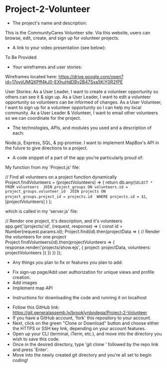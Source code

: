 # Project-2-Volunteer

* The project's name and description:

This is the CommunityCares Volunteer site. Via this website, users can browse, edit, create, and sign up for volunteer projects.

* A link to your video presentation (see below):

To Be Provided

* Your wireframes and user stories:

Wireframes located here: https://drive.google.com/open?id=17oyjjUMQXPff4kJ0-EXhuHdDBy2B47Sxa5KiY0R2fPE

User Stories:
As a User Leader, I want to create a volunteer opportunity so others can see it & sign up.
As a User Leader, I want to edit a volunteer opportunity so volunteers can be informed of changes.
As a User Volunteer, I want to sign up for a volunteer opportunity so I can help my local community.
As a User Leader & Volunteer, I want to email other volunteers so we can coordinate for the project.

* The technologies, APIs, and modules you used and a description of each:

Node.js, Express, SQL, & pg-promise. I want to implement MapBox's API in the future to give directions to a project.

* A code snippet of a part of the app you're particularly proud of:

My function from my 'Project.js' file:

// Find all volunteers on a project function dynamically
Project.findVolunteers = (projectVolunteers) => {
    return db.any(`SELECT * FROM volunteers 
    JOIN project_groups ON volunteers.id = project_groups.volunteer_id 
    JOIN projects ON project_groups.project_id = projects.id 
    WHERE projects.id = $1`, [projectVolunteers]
    )
};

which is called in my 'server.js' file:

// Render one project, it's description, and it's volunteers
app.get('/projects/:id', (request, response) => {
    const id = Number(request.params.id);
    Project.find(id).then(projectData => {
        // Render the volunteers for one project
        Project.findVolunteers(id).then(projectVolunteers => {
            response.render('projects/show.ejs', {
                project: projectData,
                volunteers: projectVolunteers
            })
        })
    })
});

* Any things you plan to fix or features you plan to add:

- Fix sign-up page/Add user authorization for unique views and profile creation.
- Add images
- Implement map API

* Instructions for downloading the code and running it on localhost

- Follow this GitHub link: https://git.generalassemb.ly/brooklynbodega/Project-2-Volunteer
- If you have a GitHub account, 'fork' this repository to your account.
- Next, click on the green "Clone or Download" button and choose either the HTTPS or SSH key link, depending on your account features.
- Open up your CLI (terminal, iTerm, etc.), and move into the directory you wish to save this code.
- Once in the desired directory, type 'git clone ' followed by the repo link and press 'Enter'.
- Move into the newly created git directory and you're all set to begin coding!
